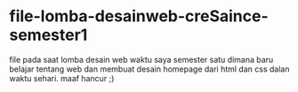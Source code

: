 # file-lomba-desainweb-creSaince-semester1
file pada saat lomba desain web waktu saya semester satu dimana baru belajar tentang web dan membuat desain homepage dari html dan css dalan waktu sehari. maaf hancur ;)
